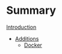 # Summary
[Introduction](./introduction.md)

<!-- - [Docker](./addtions/chapter-docker/docker.md) -->
- [Additions](./addtions/addtion_ref.md)
    - [Docker](./addtions/docker/introduction.md)